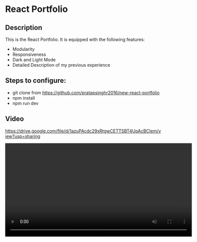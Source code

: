 # React Portfolio

## Description

This is the React Portfolio. It is equipped with the following features:

- Modularity
- Responsiveness
- Dark and Light Mode
- Detailed Description of my previous experience

## Steps to configure:

- git clone from https://github.com/pratapsinghr2016/new-react-portfolio
- npm install
- npm run dev

## Video

https://drive.google.com/file/d/1azuPAcdc29xRtgwCETTSBT4UpAcBCIem/view?usp=sharing

<video controls width="600">
  <source src="./portfolio.mp4" type="video/mp4">
  Your browser does not support the video tag.
</video>
